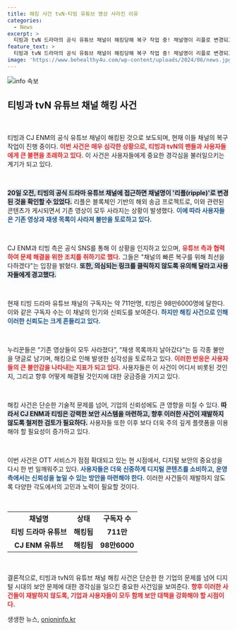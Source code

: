 ```yaml
---
title: 해킹 사건 tvN·티빙 유튜브 영상 사라진 이유
categories:
  - News
excerpt: >
  티빙과 tvN 드라마의 공식 유튜브 채널이 해킹당해 복구 작업 중! 채널명이 리플로 변경되고 기존 영상은 사라졌습니다. CJ ENM 측은 문제 해결에 최선을 다하겠다고 밝혔습니다. 구독자는 큰 불편을 겪고 있는데, 더욱 주의가 필요합니다. 클릭해서 자세한 소식을 확인하세요!
feature_text: >
  티빙과 tvN 드라마의 공식 유튜브 채널이 해킹당해 복구 작업 중! 채널명이 리플로 변경되고 기존 영상은 사라졌습니다. CJ ENM 측은 문제 해결에 최선을 다하겠다고 밝혔습니다. 구독자는 큰 불편을 겪고 있는데, 더욱 주의가 필요합니다. 클릭해서 자세한 소식을 확인하세요!
image: 'https://www.behealthy4u.com/wp-content/uploads/2024/06/news.jpg'
---
```


<p><img src="https://www.behealthy4u.com/wp-content/uploads/2024/06/news.jpg" alt="info 속보" /></p>

<h2 data-ke-size="size26">티빙과 tvN 유튜브 채널 해킹 사건</h2>

<p data-ke-size="size16">&nbsp;</p>

<p>티빙과 CJ ENM의 공식 유튜브 채널이 해킹된 것으로 보도되며, 현재 이들 채널의 복구 작업이 진행 중이다. <b><span style="color: #ee2323;">이번 사건은 매우 심각한 상황으로, 티빙과 tvN의 팬들과 사용자들에게 큰 불편을 초래하고 있다.</span></b> 이 사건은 사용자들에게 중요한 경각심을 불러일으키는 계기가 되고 있다. </p>

<p data-ke-size="size16">&nbsp;</p>

<p><b><span style="background-color: #21538527;">20일 오전, 티빙의 공식 드라마 유튜브 채널에 접근하면 채널명이 '리플(ripple)'로 변경된 것을 확인할 수 있었다.</span></b> 리플은 블록체인 기반의 해외 송금 프로젝트로, 이와 관련된 콘텐츠가 게시되면서 기존 영상이 모두 사라지는 상황이 발생했다. <b><span style="color: #1a5490;">이에 따라 사용자들은 기존 영상과 재생 목록이 사라져 불만을 토로하고 있다.</span></b></p>

<p data-ke-size="size16">&nbsp;</p>

<p>CJ ENM과 티빙 측은 공식 SNS를 통해 이 상황을 인지하고 있으며, <b><span style="color: #ee2323;">유튜브 측과 협력하여 문제 해결을 위한 조치를 취하기로 했다.</span></b> 그들은 "채널의 빠른 복구를 위해 최선을 다하겠다"는 입장을 밝혔다. <b><span style="background-color: #21538527;">또한, 의심되는 링크를 클릭하지 않도록 유의해 달라고 사용자들에게 경고했다.</span></b></p>

<p data-ke-size="size16">&nbsp;</p>

<p>현재 티빙 드라마 유튜브 채널의 구독자는 약 711만명, 티빙은 98만6000명에 달한다. 이와 같은 구독자 수는 이 채널의 인기와 신뢰도를 보여준다. <b><span style="color: #1a5490;">하지만 해킹 사건으로 인해 이러한 신뢰도는 크게 흔들리고 있다.</span></b></p>

<p data-ke-size="size16">&nbsp;</p>

<p>누리꾼들은 “기존 영상들이 모두 사라졌다”, “재생 목록까지 날아갔다”는 등 각종 불만을 댓글로 남기며, 해킹으로 인해 발생한 심각성을 토로하고 있다. <b><span style="color: #ee2323;">이러한 반응은 사용자들의 큰 불안감을 나타내는 지표가 되고 있다.</span></b> 사용자들은 이 사건이 어디서 비롯된 것인지, 그리고 향후 어떻게 해결될 것인지에 대한 궁금증을 가지고 있다. </p>

<p data-ke-size="size16">&nbsp;</p>

<p>해킹 사건은 단순한 기술적 문제를 넘어, 기업의 신뢰성에도 큰 영향을 미칠 수 있다. <b><span style="background-color: #21538527;">따라서 CJ ENM과 티빙은 강력한 보안 시스템을 마련하고, 향후 이러한 사건이 재발하지 않도록 철저한 검토가 필요하다.</span></b> 사용자들 또한 이후 보다 더욱 주의 깊게 플랫폼을 이용해야 할 필요성이 증가하고 있다. </p>

<p data-ke-size="size16">&nbsp;</p>

<p>이번 사건은 OTT 서비스가 점점 확대되고 있는 현 시점에서, 디지털 보안의 중요성을 다시 한 번 일깨워주고 있다. <b><span style="color: #1a5490;">사용자들은 더욱 신중하게 디지털 콘텐츠를 소비하고, 운영 측에서는 신뢰성을 높일 수 있는 방안을 마련해야 한다.</span></b> 이러한 사건들이 재발하지 않도록 다양한 각도에서의 고민과 노력이 필요할 것이다. </p>

<p data-ke-size="size16">&nbsp;</p>

<table style="width: 100%;">
<tr>
<td style="text-align: center; height: 17px;"><b>채널명</b></td>
<td style="text-align: center; height: 17px;"><b>상태</b></td>
<td style="text-align: center; height: 17px;"><b>구독자 수</b></td>
</tr>
<tr>
<td style="text-align: center; height: 17px;"><b>티빙 드라마 유튜브</b></td>
<td style="text-align: center; height: 17px;"><b>해킹됨</b></td>
<td style="text-align: center; height: 17px;"><b>711만</b></td>
</tr>
<tr>
<td style="text-align: center; height: 17px;"><b>CJ ENM 유튜브</b></td>
<td style="text-align: center; height: 17px;"><b>해킹됨</b></td>
<td style="text-align: center; height: 17px;"><b>98만6000</b></td>
</tr>
</table>

<p data-ke-size="size16">&nbsp;</p>

<p>결론적으로, 티빙과 tvN의 유튜브 채널 해킹 사건은 단순한 한 기업의 문제를 넘어 디지털 시대의 보안 문제에 대한 경각심을 일으킨 중요한 사건임을 보여준다. <b><span style="color: #ee2323;">향후 이러한 사건들이 재발하지 않도록, 기업과 사용자들이 모두 함께 보안 대책을 강화해야 할 시점이다.</span></b></p>
생생한 뉴스, <a href="https://onioninfo.kr" rel="dofollow">onioninfo.kr</a>


